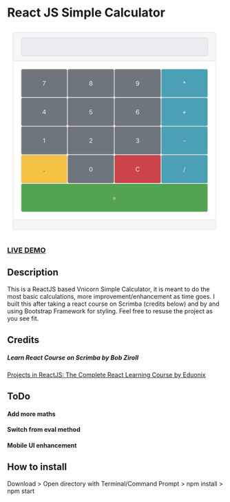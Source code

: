 # React JS Simple Calculator

![ReactJS Vnicorn Simple Calculator  ](Vnicorn-Simple-Calculator.png?raw=true "ReactJS Simple Calculator  ")

### <a href="https://innowhat.github.io/simple-calculator">LIVE DEMO</a>

## Description

This is a ReactJS based Vnicorn Simple Calculator, it is meant to do the most basic calculations, more improvement/enhancement as time goes. I built this after taking a react course on Scrimba (credits below) and by and using Bootstrap Framework for styling. Feel free to resuse the project as you see fit.

## Credits

##### Learn React Course on Scrimba by Bob Ziroll

<a href="https://scrimba.com/g/glearnreact">Projects in ReactJS: The Complete React Learning Course by Eduonix</a>


## ToDo
#### Add more maths
#### Switch from eval method
#### Mobile UI enhancement


## How to install
Download > Open directory with Terminal/Command Prompt > npm install > npm start
